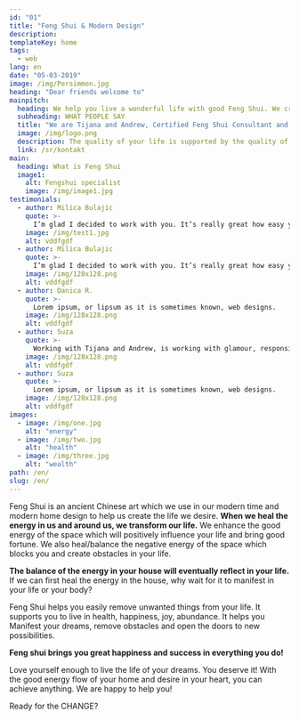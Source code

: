 ```yaml
---
id: "01"
title: "Feng Shui & Modern Design"
description:
templateKey: home
tags:
  - web
lang: en
date: "05-03-2019"
image: /img/Persimmon.jpg
heading: "Dear friends welcome to"
mainpitch:
  heading: We help you live a wonderful life with good Feng Shui. We create good Feng Shui with Modern Design.
  subheading: WHAT PEOPLE SAY
  title: "We are Tijana and Andrew, Certified Feng Shui Consultant and Architects"
  image: /img/logo.png 
  description: The quality of your life is supported by the quality of the energy in your house. When you change your environment, you change your life. We often look for the change outside of us, when really what we need to do first is inner change, inside us and inside our space, to have happiness, luck and prosperity in all areas of life.
  link: /sr/kontakt
main:
  heading: What is Feng Shui
  image1:
    alt: Fengshui specialist
    image: /img/image1.jpg
testimonials:
  - author: Milica Bulajic
    quote: >-
      I’m glad I decided to work with you. It’s really great how easy youre and manage. I never have any problem at all.
    image: /img/test1.jpg
    alt: vddfgdf
  - author: Milica Bulajic
    quote: >-
      I’m glad I decided to work with you. It’s really great how easy youre and manage. I never have any problem at all.
    image: /img/128x128.png
    alt: vddfgdf
  - author: Danica R.
    quote: >-
      Lorem ipsum, or lipsum as it is sometimes known, web designs.
    image: /img/128x128.png
    alt: vddfgdf
  - author: Suza
    quote: >-
      Working with Tijana and Andrew, is working with glamour, responsibility, and commitment.
    image: /img/128x128.png
    alt: vddfgdf
  - author: Suza
    quote: >-
      Lorem ipsum, or lipsum as it is sometimes known, web designs.
    image: /img/128x128.png
    alt: vddfgdf
images:
  - image: /img/one.jpg
    alt: "energy"
  - image: /img/two.jpg
    alt: "health"
  - image: /img/three.jpg
    alt: "wealth"
path: /en/
slug: /en/
---
```


Feng Shui is an ancient Chinese art which we use in our modern time and modern home design to help us create the life we desire. <b>When we heal the energy in us and around us, we transform our life.</b> We enhance the good energy of the space which will positively influence your life and bring good fortune. We also heal/balance the negative energy of the space which blocks you and create obstacles in your life.

<b>The balance of the energy in your house will eventually reflect in your life.</b>
If we can first heal the energy in the house, why wait for it to manifest in your life or your body?

Feng Shui helps you easily remove unwanted things from your life. It supports you to live in health, happiness, joy, abundance. It helps you Manifest your dreams, remove obstacles and open the doors to new possibilities.

<b>Feng shui brings you great happiness and success in everything you do!</b>

Love yourself enough to live the life of your dreams. You deserve it! With the good energy flow of your home and desire in your heart, you can achieve anything. We are happy to help you!

Ready for the CHANGE?  